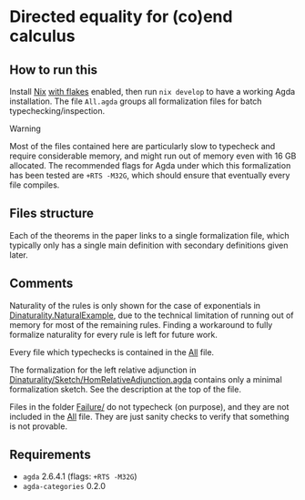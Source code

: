 # Directed equality for (co)end calculus

## How to run this

Install [Nix](https://nixos.org/download/) [with flakes](https://nixos.wiki/wiki/Flakes) enabled, then run `nix develop` to have a working Agda installation. The file `All.agda` groups all formalization files for batch typechecking/inspection.

> [!WARNING]
> Most of the files contained here are particularly slow to typecheck and require considerable memory, and might run out of memory even with 16 GB allocated.
> The recommended flags for Agda under which this formalization has been tested are `+RTS -M32G`, which should ensure that eventually every file compiles.

## Files structure

Each of the theorems in the paper links to a single formalization file, which typically only has a single main definition with secondary definitions given later.

## Comments

Naturality of the rules is only shown for the case of exponentials in [Dinaturality.NaturalExample](Dinaturality/NaturalityExample.agda), due to the technical limitation of running out of memory for most of the remaining rules.
Finding a workaround to fully formalize naturality for every rule is left for future work.

Every file which typechecks is contained in the [All](All.agda) file.

The formalization for the left relative adjunction in [Dinaturality/Sketch/HomRelativeAdjunction.agda](Dinaturality/Sketch/HomRelativeAdjunction) contains only a minimal formalization sketch. See the description at the top of the file.

Files in the folder [Failure/](Dinaturality/Failure/) do not typecheck (on purpose), and they are not included in the [All](All.agda) file. They are just sanity checks to verify that something is not provable.

## Requirements

- `agda` 2.6.4.1 (flags: `+RTS -M32G`)
- `agda-categories` 0.2.0
